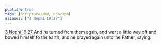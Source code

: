 ```yaml
---
publish: true
tags: [Scripture/BoM, noGraph]
aliases: ["3 Nephi 19:27"]
---
```

[3 Nephi 19:27](https://churchofjesuschrist.org/study/scriptures/bofm/3-ne/19?lang=eng&id=p27#p27) And he turned from them again, and went a little way off and bowed himself to the earth; and he prayed again unto the Father, saying:
